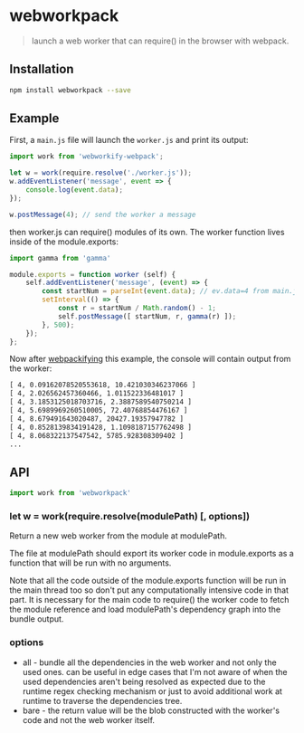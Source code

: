 # webworkpack

> launch a web worker that can require() in the browser with webpack.

## Installation

```bash
npm install webworkpack --save
```

## Example

First, a `main.js` file will launch the `worker.js` and print its output:

```js
import work from 'webworkify-webpack';

let w = work(require.resolve('./worker.js'));
w.addEventListener('message', event => {
    console.log(event.data);
});

w.postMessage(4); // send the worker a message
```

then worker.js can require() modules of its own. The worker function lives inside of the module.exports:

```js
import gamma from 'gamma'

module.exports = function worker (self) {
    self.addEventListener('message', (event) => {
        const startNum = parseInt(event.data); // ev.data=4 from main.js
        setInterval(() => {
            const r = startNum / Math.random() - 1;
            self.postMessage([ startNum, r, gamma(r) ]);
        }, 500);
    });
};
```

Now after [webpackifying](https://webpack.github.io/) this example, the console will contain output from the worker:

```txt
[ 4, 0.09162078520553618, 10.421030346237066 ]
[ 4, 2.026562457360466, 1.011522336481017 ]
[ 4, 3.1853125018703716, 2.3887589540750214 ]
[ 4, 5.6989969260510005, 72.40768854476167 ]
[ 4, 8.679491643020487, 20427.19357947782 ]
[ 4, 0.8528139834191428, 1.1098187157762498 ]
[ 4, 8.068322137547542, 5785.928308309402 ]
...
```

## API

```js
import work from 'webworkpack'
```

### let w = work(require.resolve(modulePath) [, options])

Return a new web worker from the module at modulePath.

The file at modulePath should export its worker code in module.exports as a function that will be run with no arguments.

Note that all the code outside of the module.exports function will be run in the main thread too so don't put any computationally intensive code in that part. It is necessary for the main code to require() the worker code to fetch the module reference and load modulePath's dependency graph into the bundle output.

### options

* all - bundle all the dependencies in the web worker and not only the used ones. can be useful in edge cases that I'm not aware of when the used dependencies aren't being resolved as expected due to the runtime regex checking mechanism or just to avoid additional work at runtime to traverse the dependencies tree.
* bare - the return value will be the blob constructed with the worker's code and not the web worker itself.
 
